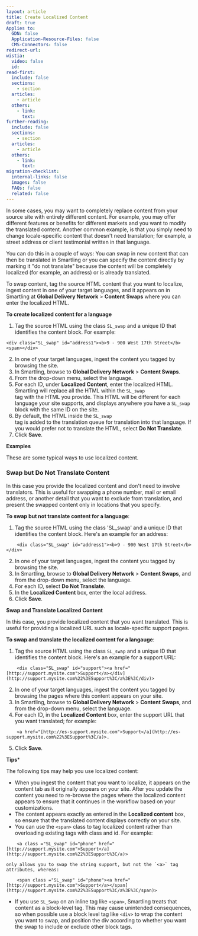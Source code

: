 ```yaml
---
layout: article
title: Create Localized Content
draft: true
Applies to:
  GDN: false
  Application-Resource-Files: false
  CMS-Connectors: false
redirect-url:
wistia:
  video: false
  id:
read-first:
  include: false
  sections:
    - section
  articles:
    - article
  others:
    - link:
      text:
further-reading:
  include: false
  sections:
    - section
  articles:
    - article
  others:
    - link:
      text:
migration-checklist:
  internal-links: false
  images: false
  FAQs: false
  related: false
---
```

In some cases, you may want to completely replace content from your source site with entirely different content. For example, you may offer different features or benefits for different markets and you want to modify the translated content. Another common example, is that you simply need to change locale-specific content that doesn't need translation; for example, a street address or client testimonial written in that language.

You can do this in a couple of ways: You can swap in new content that can then be translated in Smartling or you can specify the content directly by marking it "do not translate" because the content will be completely localized (for example, an address) or is already translated.

To swap content, tag the source HTML content that you want to localize, ingest content in one of your target languages, and it appears on in Smartling at **Global Delivery Network** > **Content** **Swaps** where you can enter the localized HTML.

**To create localized content for a language**

1.  Tag the source HTML using the class `SL_swap` and a unique ID that identifies the content block. For example:  
~~~   
<div class="SL_swap" id="address1"><b>9 - 900 West 17th Street</b><span></div>
~~~

2.  In one of your target languages, ingest the content you tagged by browsing the site.
3.  In Smartling, browse to **Global Delivery Network** > **Content Swaps**.
4.  From the drop-down menu, select the language.
5.  For each ID, under **Localized Content**, enter the localized HTML.  
    Smartling will replace all the HTML within the `SL_swap` <div> tag with the HTML you provide. This HTML will be different for each language your site supports, and displays anywhere you have a `SL_swap` block with the same ID on the site.
6.  By default, the HTML inside the `SL_swap` <div> tag is added to the translation queue for translation into that language. If you would prefer not to translate the HTML, select **Do Not Translate**.
7.  Click **Save**.

**Examples**

These are some typical ways to use localized content.

### <span id="swap-but-dnt-content">**Swap but Do Not Translate Content**</span>

In this case you provide the localized content and don't need to involve translators. This is useful for swapping a phone number, mail or email address, or another detail that you want to exclude from translation, and present the swapped content only in locations that you specify.

**To swap but not translate content for a language**:

1.  Tag the source HTML using the class 'SL_swap' and a unique ID that identifies the content block. Here's an example for an address: 
~~~
    <div class="SL_swap" id="address1"><b>9 - 900 West 17th Street</b></div>
~~~
2.  In one of your target languages, ingest the content you tagged by browsing the site.
3.  In Smartling, browse to **Global Delivery Network** > **Content Swaps**, and from the drop-down menu, select the language.
4.  For each ID, select **Do Not Translate**.
5.  In the **Localized Content** box, enter the local address.
6.  Click **Save**.

**Swap and Translate Localized Content**

In this case, you provide localized content that you want translated. This is useful for providing a localized URL such as locale-specific support pages.

**To swap and translate the localized content for a langauge**:

1.  Tag the source HTML using the class `SL_swap` and a unique ID that identifies the content block. Here's an example for a support URL:  
~~~
    <div class="SL_swap" id="support"><a href="[http://support.mysite.com">Support</a></div](http://support.mysite.com%22%3ESupport%3C/a%3E%3C/div)>
~~~
2.  In one of your target languages, ingest the content you tagged by browsing the pages where this content appears on your site.
3.  In Smartling, browse to **Global Delivery Network** > **Content** **Swaps**, and from the drop-down menu, select the language.
4.  For each ID, in the **Localized Content** box, enter the support URL that you want translated; for example:  
~~~
    <a href="[http://es-support.mysite.com">Support</a](http://es-support.mysite.com%22%3ESupport%3C/a)>.
~~~
5.  Click **Save**.

**Tips***

The following tips may help you use localized content:

*   When you ingest the content that you want to localize, it appears on the content tab as it originally appears on your site. After you update the content you need to re-browse the pages where the localized content appears to ensure that it continues in the workflow based on your customizations.
*   The content appears exactly as entered in the **Localized content** box, so ensure that the translated content displays correctly on your site.
*   You can use the `<span>` class to tag localized content rather than overloading existing tags with class and id. For example:
~~~
    <a class ="SL_swap" id="phone" href="[http://support.mysite.com">Support</a](http://support.mysite.com%22%3ESupport%3C/a)>  
~~~
    only allows you to swap the string support, but not the `<a>` tag attributes, whereas:  
~~~
    <span class ="SL_swap" id="phone"><a href="[http://support.mysite.com">Support</a></span](http://support.mysite.com%22%3ESupport%3C/a%3E%3C/span)>
~~~
*   If you use `SL_Swap` on an inline tag like `<span>`, Smartling treats that content as a block-level tag. This may cause unintended consequences, so when possible use a block level tag like `<div>` to wrap the content you want to swap, and position the div according to whether you want the swap to include or exclude other block tags.